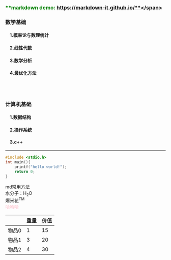 ### <span style="color:green">**markdown demo: https://markdown-it.github.io/**</span>

### **数学基础**
#### &emsp;1.概率论与数理统计
#### &emsp;2.线性代数
#### &emsp;3.数学分析
#### &emsp;4.最优化方法
</br></br>

### **计算机基础**
#### &emsp;1.数据结构
#### &emsp;2.操作系统
#### &emsp;3.c++
---


```c++
#include <stdio.h>
int main(){
    printf("hello world!");
    return 0;
}

```
md常用方法
</br>水分子：H<sub>2</sub>O&emsp;
</br>爆米花<sup>TM</sup>
</br><span style="color:pink">哈哈哈</span>


||重量|价值|
|:--|:--|:--|
|物品0|1|15|
|物品1|3|20|
|物品2|4|30|